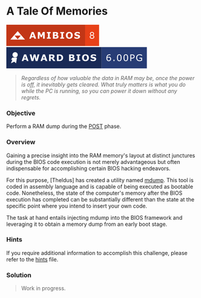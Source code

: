 # A Tale Of Memories

![AMIBIOS 8]
![Award Modular BIOS v6.00PG]

> _Regardless of how valuable the data in RAM may be, once the power is off,_
> _it inevitably gets cleared. What truly matters is what you do while the PC_
> _is running, so you can power it down without any regrets._

### Objective

Perform a RAM dump during the [POST] phase.

### Overview

Gaining a precise insight into the RAM memory's layout at distinct junctures
during the BIOS code execution is not merely advantageous but often
indispensable for accomplishing certain BIOS hacking endeavors.

For this purpose, [Theldus] has created a utility named [mdump]. This tool is
coded in assembly language and is capable of being executed as bootable code.
Nonetheless, the state of the computer's memory after the BIOS execution has
completed can be substantially different than the state at the specific point
where you intend to insert your own code.

The task at hand entails injecting mdump into the BIOS framework and leveraging
it to obtain a memory dump from an early boot stage.

### Hints

If you require additional information to accomplish this challenge, please
refer to the [hints] file.

### Solution

> Work in progress.

<!-- External links -->
[mdump]: https://github.com/Theldus/AMI_BIOS_CodeInjection/tree/main/tools/mdump
[POST]: https://en.wikipedia.org/wiki/Power-on_self-test
[Davidson Francis]: https://github.com/Theldus

<!-- Internal links -->
[hints]: hints/README.md

<!-- Included assets -->
[AMIBIOS 8]: ../../../assets/badges/amibios_8.svg
[Award Modular BIOS v6.00PG]: ../../../assets/badges/award_6-00PG.svg
